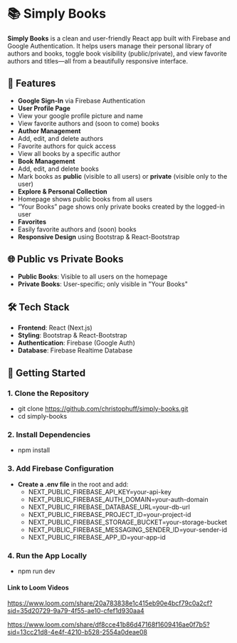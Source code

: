 # 📚 Simply Books

**Simply Books** is a clean and user-friendly React app built with Firebase and Google Authentication. It helps users manage their personal library of authors and books, toggle book visibility (public/private), and view favorite authors and titles—all from a beautifully responsive interface.

## 🚀 Features

-  **Google Sign-In** via Firebase Authentication
-  **User Profile Page**
  - View your google profile picture and name
  - View favorite authors and (soon to come) books
-  **Author Management**
  - Add, edit, and delete authors
  - Favorite authors for quick access
  - View all books by a specific author
-  **Book Management**
  - Add, edit, and delete books
  - Mark books as **public** (visible to all users) or **private** (visible only to the user)
-  **Explore & Personal Collection**
  - Homepage shows public books from all users
  - “Your Books” page shows only private books created by the logged-in user
-  **Favorites**
  - Easily favorite authors and (soon) books
-  **Responsive Design** using Bootstrap & React-Bootstrap

## 🌐 Public vs Private Books

- **Public Books**: Visible to all users on the homepage
- **Private Books**: User-specific; only visible in "Your Books"

## 🛠️ Tech Stack

- **Frontend**: React (Next.js)
- **Styling**: Bootstrap & React-Bootstrap
- **Authentication**: Firebase (Google Auth)
- **Database**: Firebase Realtime Database

## 🧰 Getting Started

### 1. Clone the Repository

- git clone https://github.com/christophuff/simply-books.git
- cd simply-books

### 2.  Install Dependencies

- npm install

### 3. Add Firebase Configuration

- **Create a .env file** in the root and add:
  - NEXT_PUBLIC_FIREBASE_API_KEY=your-api-key
  - NEXT_PUBLIC_FIREBASE_AUTH_DOMAIN=your-auth-domain
  - NEXT_PUBLIC_FIREBASE_DATABASE_URL=your-db-url
  - NEXT_PUBLIC_FIREBASE_PROJECT_ID=your-project-id
  - NEXT_PUBLIC_FIREBASE_STORAGE_BUCKET=your-storage-bucket
  - NEXT_PUBLIC_FIREBASE_MESSAGING_SENDER_ID=your-sender-id
  - NEXT_PUBLIC_FIREBASE_APP_ID=your-app-id

### 4. Run the App Locally

- npm run dev


#### Link to Loom Videos

https://www.loom.com/share/20a783838e1c415eb90e4bcf79c0a2cf?sid=35d20729-9a79-4f55-ae10-cfef1d930aa4

https://www.loom.com/share/df8cce41b86d47168f1609416ae0f7b5?sid=13cc21d8-4e4f-4210-b528-2554a0deae08
